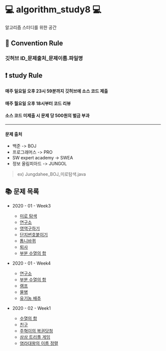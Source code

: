 # :computer: algorithm_study8 :computer:

알고리즘 스터디를 위한 공간

## :pushpin: Convention Rule
### 깃허브 ID_문제출처_문제이름.파일명

## :exclamation: study Rule
#### 매주 일요일 오후 23시 59분까지 깃허브에 소스 코드 제출
#### 매주 월요일 오후 18시부터 코드 리뷰
#### 소스 코드 미제출 시 문제 당 500원의 벌금 부과

* * * * * *

#### 문제 출처
* 백준 -> BOJ
* 프로그래머스 -> PRO
* SW expert academy -> SWEA
* 정보 올림피아드 -> JUNGOL

> ex) Jungdahee_BOJ_미로탐색.java


## :books: 문제 목록
* 2020 - 01 - Week3
  * [미로 탐색](https://www.acmicpc.net/problem/2178)
  * [연구소](https://www.acmicpc.net/problem/14502)
  * [영역구하기](https://www.acmicpc.net/problem/2583)
  * [단지번호붙이기](https://www.acmicpc.net/problem/2667)
  * [톱니바퀴](https://www.acmicpc.net/problem/14891)
  * [퇴사](https://www.acmicpc.net/problem/14501)
  * [부분 수열의 합](https://www.acmicpc.net/problem/1182)
  
* 2020 - 01 - Week4
  * [연구소](https://www.acmicpc.net/problem/14502)
  * [부분 수열의 합](https://www.acmicpc.net/problem/1182)
  * [램프](https://www.acmicpc.net/problem/1034)
  * [물병](https://www.acmicpc.net/problem/1052)
  * [유기농 배추](https://www.acmicpc.net/problem/1012)
  
* 2020 - 02 - Week1
  * [수열의 합](https://www.acmicpc.net/problem/1024)
  * [친구](https://www.acmicpc.net/problem/1058)
  * [주혁이의 복권당첨](https://swexpertacademy.com/main/code/problem/problemDetail.do?contestProbId=AWh4FhG6Ei4DFAXp&categoryId=AWh4FhG6Ei4DFAXp&categoryType=CODE)
  * [삼삼 트리플 게임](https://swexpertacademy.com/main/code/problem/problemDetail.do?contestProbId=AWgqpQV6r8gDFAW0&categoryId=AWgqpQV6r8gDFAW0&categoryType=CODE)
  * [염라대왕의 이름 정렬](https://swexpertacademy.com/main/code/problem/problemDetail.do?contestProbId=AWqU0zh6rssDFARG&categoryId=AWqU0zh6rssDFARG&categoryType=CODE)
